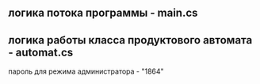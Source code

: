 логика потока программы - main.cs
---
логика работы класса продуктового автомата - automat.cs
---
пароль для режима администратора - "1864"
